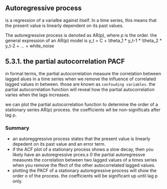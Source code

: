 ## Autoregressive process
is a regression of a varialbe against itself.  In a time series, this means that the present value is linearly dependent on its past values.  

The autoregressive process is denoted as AR(p), where p is the order. the general expression of an AR(p) model is
y_t = C + \theta_1 * y_t-1 * \theta_2 * y_t-2 + ...  + white_noise

## 5.3.1. the partial autocorrelation PACF
in formal terms, the partial autocorrelation measure the correlation between lagged alues in a time series when we remove the influence of correlated lagged values in between.  those are known as `confouding variables`.  the partial autocorrelation function will reveal how the partial autocorrelation varies when the lags increases. 

we can plot the partial autocorrelation function to determine the order of a stationary series AR(p) process. the coefficients wll be non-significats after lag p.


### Summary 
 - an autoreggressive process states that the present value is linearly depedent on its past value and an error term. 
 - if the ACF plot of a stationary process shows a slow decay, then you likely have an autoregressive prces.s 
 0 the partial autoregressve measures the correlation between two lagged values of a times series when you remove the ffect of the other autocorrelated lagged values. 
 - plotting the PACF of a stationary autoregressive process will show the order o of the process. the coefficients will be significant up until lag p only. 
